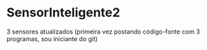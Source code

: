# SensorInteligente2
3 sensores atualizados (primeira vez postando código-fonte com 3 programas, sou iniciante do git)
